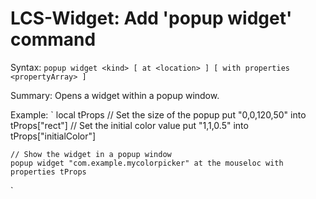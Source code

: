 # LCS-Widget: Add 'popup widget' command

Syntax: `popup widget <kind> [ at <location> ] [ with properties <propertyArray> ]`

Summary: Opens a widget within a popup window.

Example:
`
	local tProps
	// Set the size of the popup
	put "0,0,120,50" into tProps["rect"]
	// Set the initial color value
	put "1,1,0.5" into tProps["initialColor"]
	
	// Show the widget in a popup window
	popup widget "com.example.mycolorpicker" at the mouseloc with properties tProps
`